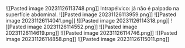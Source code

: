 ![[Pasted image 20231126113748.png]]
Intrapélvico: já não é palpado na superfície abdominal. 
![[Pasted image 20231126113959.png]]
![[Pasted image 20231126114041.png]] 
![[Pasted image 20231126114318.png]]
![[Pasted image 20231126114552.png]]
![[Pasted image 20231126114619.png]]
![[Pasted image 20231126114746.png]]
![[Pasted image 20231126114858.png]]
![[Pasted image 20231126115011.png]]


